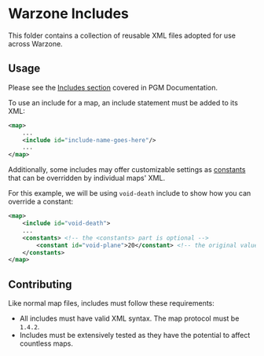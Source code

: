 # Warzone Includes

This folder contains a collection of reusable XML files adopted for use across Warzone.

## Usage

Please see the [Includes section](https://pgm.dev/docs/modules/general/preprocessing#includes) covered in PGM Documentation.

To use an include for a map, an include statement must be added to its XML:

```xml
<map>
    ...
    <include id="include-name-goes-here"/>
    ...
</map>
```

Additionally, some includes may offer customizable settings as [constants](https://pgm.dev/docs/modules/general/main/#constants) that can be overridden by individual maps' XML.

For this example, we will be using `void-death` include to show how you can override a constant:

```xml
<map>
    <include id="void-death">
    ...
    <constants> <!-- the <constants> part is optional -->
        <constant id="void-plane">20</constant> <!-- the original value was -5, the new value is now 20 for this map -->
    </constants>
</map>
```

## Contributing

Like normal map files, includes must follow these requirements:

-   All includes must have valid XML syntax. The map protocol must be `1.4.2`.
-   Includes must be extensively tested as they have the potential to affect countless maps.